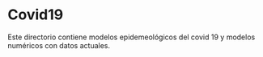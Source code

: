 # Covid19

Este directorio contiene modelos epidemeológicos del covid 19 y modelos numéricos con datos actuales.
